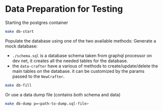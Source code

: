 # Data Preparation for Testing

Starting the postgres container

```bash
make db-start
```

Populate the database using one of the two available methods:
Generate a mock database:

- `./schema.sql` is a database schema taken from graphql processor on dev net, it creates all the needed tables for the database.
- the `data-crafter` have a various of methods to create/update/delete the main tables on the database. it can be customized by the params passed to the `NewCrafter`.

```bash
make db-fill
```

Or use a data dump file (contains both schema and data)

```bash
make db-dump p=<path-to-dump.sql-file>
```
